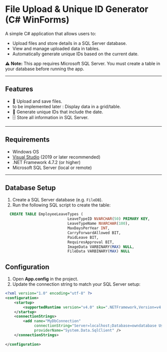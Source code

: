 # File Upload & Unique ID Generator (C# WinForms)

A simple C# application that allows users to:
- Upload files and store details in a SQL Server database.
- View and manage uploaded data in tables.
- Automatically generate unique IDs based on the current date.

⚠️ **Note:** This app requires Microsoft SQL Server. You must create a table in your database before running the app.

---

## Features
- 📂 Upload and save files.
- to be implemented later : Display data in a grid/table.
- 🔑 Generate unique IDs that include the date.
- 🗄️ Store all information in SQL Server.

---

## Requirements
- Windows OS
- [Visual Studio](https://visualstudio.microsoft.com/) (2019 or later recommended)
- .NET Framework 4.7.2 (or higher)
- Microsoft SQL Server (local or remote)

---

## Database Setup
1. Create a SQL Server database (e.g. `FileDB`).
2. Run the following SQL script to create the table:

```sql if table isnt and the code to setup one isnt showing 
  CREATE TABLE EmployeeLeaveTypes (
                            LeaveTypeID NVARCHAR(50) PRIMARY KEY,
                            LeaveTypeName NVARCHAR(100),
                            MaxDaysPerYear INT,
                            CarryForwardAllowed BIT,
                            PaidLeave BIT,
                            RequiresApproval BIT,
                            ImageData VARBINARY(MAX) NULL,
                            FileData VARBINARY(MAX) NULL
```
## Configuration
1. Open **App.config** in the project.
2. Update the connection string to match your SQL Server setup:

```xml
<?xml version="1.0" encoding="utf-8" ?>
<configuration>
    <startup> 
        <supportedRuntime version="v4.0" sku=".NETFramework,Version=v4.7.2" />
    </startup>
	<connectionStrings>
		<add name="MyDbConnection"
			 connectionString="Server=localhost;Database=owndatabase User Id=ownid;Password=ownpassword;"
			 providerName="System.Data.SqlClient" />
	</connectionStrings>
	
</configuration> 

